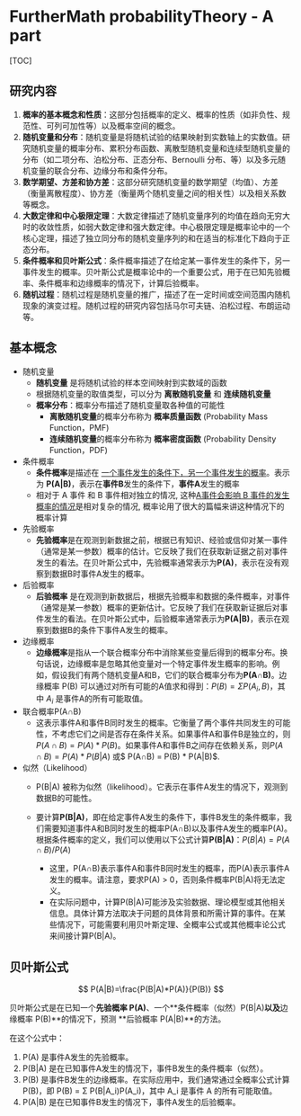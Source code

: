 # FurtherMath probabilityTheory - A part

[TOC]

## 研究内容

1. **概率的基本概念和性质**：这部分包括概率的定义、概率的性质（如非负性、规范性、可列可加性等）以及概率空间的概念。
2. **随机变量和分布**：随机变量是将随机试验的结果映射到实数轴上的实数值。研究随机变量的概率分布、累积分布函数、离散型随机变量和连续型随机变量的分布（如二项分布、泊松分布、正态分布、Bernoulli 分布、等）以及多元随机变量的联合分布、边缘分布和条件分布。
3. **数学期望、方差和协方差**：这部分研究随机变量的数学期望（均值）、方差（衡量离散程度）、协方差（衡量两个随机变量之间的相关性）以及相关系数等概念。
4. **大数定律和中心极限定理**：大数定律描述了随机变量序列的均值在趋向无穷大时的收敛性质，如弱大数定律和强大数定律。中心极限定理是概率论中的一个核心定理，描述了独立同分布的随机变量序列的和在适当的标准化下趋向于正态分布。
5. **条件概率和贝叶斯公式**：条件概率描述了在给定某一事件发生的条件下，另一事件发生的概率。贝叶斯公式是概率论中的一个重要公式，用于在已知先验概率、条件概率和边缘概率的情况下，计算后验概率。
6. **随机过程**：随机过程是随机变量的推广，描述了在一定时间或空间范围内随机现象的演变过程。随机过程的研究内容包括马尔可夫链、泊松过程、布朗运动等。

## 基本概念

* 随机变量
  * **随机变量** 是将随机试验的样本空间映射到实数域的函数
  * 根据随机变量的取值类型，可以分为 **离散随机变量** 和 **连续随机变量**
  * **概率分布**：概率分布描述了随机变量取各种值的可能性
    * **离散随机变量**的概率分布称为 **概率质量函数** (Probability Mass Function，PMF)
    * **连续随机变量**的概率分布称为 **概率密度函数** (Probability Density Function，PDF)
* 条件概率
  * **条件概率**是描述在 <u>一个事件发生的条件下，另一个事件发生的概率</u>。表示为 **P(A|B)**，表示在**事件B**发生的条件下，**事件A**发生的概率
  * 相对于  A 事件 和 B 事件相对独立的情况, 这种<u>A事件会影响 B 事件的发生概率的情况</u>是相对复杂的情况,  概率论用了很大的篇幅来讲这种情况下的 概率计算
* 先验概率
  * **先验概率**是在观测到新数据之前，根据已有知识、经验或信仰对某一事件（通常是某一参数）概率的估计。它反映了我们在获取新证据之前对事件发生的看法。在贝叶斯公式中，先验概率通常表示为**P(A)**，表示在没有观察到数据B时事件A发生的概率。
* 后验概率
  * **后验概率** 是在观测到新数据后，根据先验概率和数据的条件概率，对事件（通常是某一参数）概率的更新估计。它反映了我们在获取新证据后对事件发生的看法。在贝叶斯公式中，后验概率通常表示为**P(A|B)**，表示在观察到数据B的条件下事件A发生的概率。
* 边缘概率
  * **边缘概率**是指从一个联合概率分布中消除某些变量后得到的概率分布。换句话说，边缘概率是忽略其他变量对一个特定事件发生概率的影响。例如，假设我们有两个随机变量A和B，它们的联合概率分布为**P(A∩B)**。边缘概率 P(B) 可以通过对所有可能的A值求和得到：$P(B) = Σ P(A_i, B)$，其中 $A_i$ 是事件A的所有可能取值。
* 联合概率P(A∩B)
  * 这表示事件A和事件B同时发生的概率。它衡量了两个事件共同发生的可能性，不考虑它们之间是否存在条件关系。如果事件A和事件B是独立的，则$P(A∩B) = P(A) * P(B)$。如果事件A和事件B之间存在依赖关系，则$P(A∩B) = P(A) * P(B|A)$ 或$ P(A∩B) = P(B) * P(A|B)$.
* 似然（Likelihood）
  * P(B|A) 被称为似然（likelihood）。它表示在事件A发生的情况下，观测到数据B的可能性。
  * 要计算**P(B|A)**，即在给定事件A发生的条件下，事件B发生的条件概率，我们需要知道事件A和B同时发生的概率P(A∩B)以及事件A发生的概率P(A)。根据条件概率的定义，我们可以使用以下公式计算**P(B|A)**：$P(B|A) = P(A∩B) / P(A)$

    * 这里，P(A∩B)表示事件A和事件B同时发生的概率，而P(A)表示事件A发生的概率。请注意，要求P(A) > 0，否则条件概率P(B|A)将无法定义。
    * 在实际问题中，计算P(B|A)可能涉及实验数据、理论模型或其他相关信息。具体计算方法取决于问题的具体背景和所需计算的事件。在某些情况下，可能需要利用贝叶斯定理、全概率公式或其他概率论公式来间接计算P(B|A)。

## 贝叶斯公式

$$
P(A|B)=\frac{P(B|A)*P(A)}{P(B)}
$$

贝叶斯公式是在已知一个**先验概率 P(A)**、一个**条件概率（似然）P(B|A)**以及**边缘概率 P(B)**的情况下，预测 **后验概率 P(A|B)**的方法。

在这个公式中：

1. P(A) 是事件A发生的先验概率。
2. P(B|A) 是在已知事件A发生的情况下，事件B发生的条件概率（似然）。
3. P(B) 是事件B发生的边缘概率。在实际应用中，我们通常通过全概率公式计算 P(B)，即 P(B) = Σ P(B|A_i)P(A_i)，其中 A_i 是事件 A 的所有可能取值。
4. P(A|B) 是在已知事件B发生的情况下，事件A发生的后验概率。